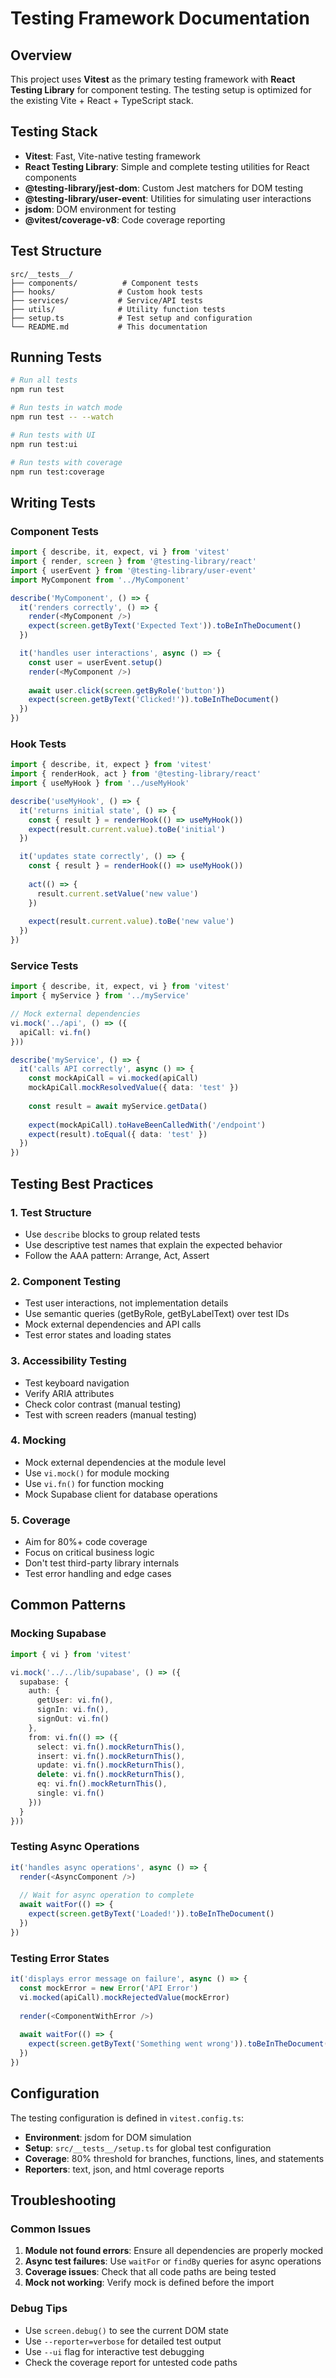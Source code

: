 # Testing Framework Documentation

## Overview

This project uses **Vitest** as the primary testing framework with **React Testing Library** for component testing. The testing setup is optimized for the existing Vite + React + TypeScript stack.

## Testing Stack

- **Vitest**: Fast, Vite-native testing framework
- **React Testing Library**: Simple and complete testing utilities for React components
- **@testing-library/jest-dom**: Custom Jest matchers for DOM testing
- **@testing-library/user-event**: Utilities for simulating user interactions
- **jsdom**: DOM environment for testing
- **@vitest/coverage-v8**: Code coverage reporting

## Test Structure

```
src/__tests__/
├── components/          # Component tests
├── hooks/              # Custom hook tests
├── services/           # Service/API tests
├── utils/              # Utility function tests
├── setup.ts            # Test setup and configuration
└── README.md           # This documentation
```

## Running Tests

```bash
# Run all tests
npm run test

# Run tests in watch mode
npm run test -- --watch

# Run tests with UI
npm run test:ui

# Run tests with coverage
npm run test:coverage
```

## Writing Tests

### Component Tests

```typescript
import { describe, it, expect, vi } from 'vitest'
import { render, screen } from '@testing-library/react'
import { userEvent } from '@testing-library/user-event'
import MyComponent from '../MyComponent'

describe('MyComponent', () => {
  it('renders correctly', () => {
    render(<MyComponent />)
    expect(screen.getByText('Expected Text')).toBeInTheDocument()
  })

  it('handles user interactions', async () => {
    const user = userEvent.setup()
    render(<MyComponent />)
    
    await user.click(screen.getByRole('button'))
    expect(screen.getByText('Clicked!')).toBeInTheDocument()
  })
})
```

### Hook Tests

```typescript
import { describe, it, expect } from 'vitest'
import { renderHook, act } from '@testing-library/react'
import { useMyHook } from '../useMyHook'

describe('useMyHook', () => {
  it('returns initial state', () => {
    const { result } = renderHook(() => useMyHook())
    expect(result.current.value).toBe('initial')
  })

  it('updates state correctly', () => {
    const { result } = renderHook(() => useMyHook())
    
    act(() => {
      result.current.setValue('new value')
    })
    
    expect(result.current.value).toBe('new value')
  })
})
```

### Service Tests

```typescript
import { describe, it, expect, vi } from 'vitest'
import { myService } from '../myService'

// Mock external dependencies
vi.mock('../api', () => ({
  apiCall: vi.fn()
}))

describe('myService', () => {
  it('calls API correctly', async () => {
    const mockApiCall = vi.mocked(apiCall)
    mockApiCall.mockResolvedValue({ data: 'test' })
    
    const result = await myService.getData()
    
    expect(mockApiCall).toHaveBeenCalledWith('/endpoint')
    expect(result).toEqual({ data: 'test' })
  })
})
```

## Testing Best Practices

### 1. Test Structure
- Use `describe` blocks to group related tests
- Use descriptive test names that explain the expected behavior
- Follow the AAA pattern: Arrange, Act, Assert

### 2. Component Testing
- Test user interactions, not implementation details
- Use semantic queries (getByRole, getByLabelText) over test IDs
- Mock external dependencies and API calls
- Test error states and loading states

### 3. Accessibility Testing
- Test keyboard navigation
- Verify ARIA attributes
- Check color contrast (manual testing)
- Test with screen readers (manual testing)

### 4. Mocking
- Mock external dependencies at the module level
- Use `vi.mock()` for module mocking
- Use `vi.fn()` for function mocking
- Mock Supabase client for database operations

### 5. Coverage
- Aim for 80%+ code coverage
- Focus on critical business logic
- Don't test third-party library internals
- Test error handling and edge cases

## Common Patterns

### Mocking Supabase

```typescript
import { vi } from 'vitest'

vi.mock('../../lib/supabase', () => ({
  supabase: {
    auth: {
      getUser: vi.fn(),
      signIn: vi.fn(),
      signOut: vi.fn()
    },
    from: vi.fn(() => ({
      select: vi.fn().mockReturnThis(),
      insert: vi.fn().mockReturnThis(),
      update: vi.fn().mockReturnThis(),
      delete: vi.fn().mockReturnThis(),
      eq: vi.fn().mockReturnThis(),
      single: vi.fn()
    }))
  }
}))
```

### Testing Async Operations

```typescript
it('handles async operations', async () => {
  render(<AsyncComponent />)
  
  // Wait for async operation to complete
  await waitFor(() => {
    expect(screen.getByText('Loaded!')).toBeInTheDocument()
  })
})
```

### Testing Error States

```typescript
it('displays error message on failure', async () => {
  const mockError = new Error('API Error')
  vi.mocked(apiCall).mockRejectedValue(mockError)
  
  render(<ComponentWithError />)
  
  await waitFor(() => {
    expect(screen.getByText('Something went wrong')).toBeInTheDocument()
  })
})
```

## Configuration

The testing configuration is defined in `vitest.config.ts`:

- **Environment**: jsdom for DOM simulation
- **Setup**: `src/__tests__/setup.ts` for global test configuration
- **Coverage**: 80% threshold for branches, functions, lines, and statements
- **Reporters**: text, json, and html coverage reports

## Troubleshooting

### Common Issues

1. **Module not found errors**: Ensure all dependencies are properly mocked
2. **Async test failures**: Use `waitFor` or `findBy` queries for async operations
3. **Coverage issues**: Check that all code paths are being tested
4. **Mock not working**: Verify mock is defined before the import

### Debug Tips

- Use `screen.debug()` to see the current DOM state
- Use `--reporter=verbose` for detailed test output
- Use `--ui` flag for interactive test debugging
- Check the coverage report for untested code paths
